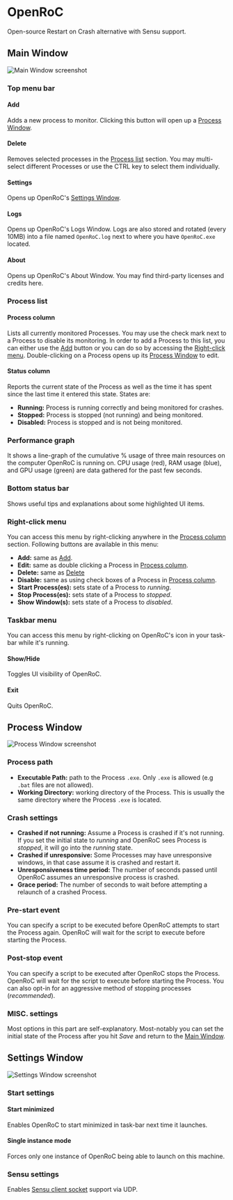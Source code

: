 # OpenRoC
Open-source Restart on Crash alternative with Sensu support.

## Main Window
![Main Window screenshot](OpenRoC/Docs/main.png?raw=true)

### Top menu bar

#### Add
Adds a new process to monitor. Clicking this button will open up a [Process Window](#process-window).

#### Delete
Removes selected processes in the [Process list](#process-list) section. You may multi-select different Processes or use the CTRL key to select them individually.

#### Settings
Opens up OpenRoC's [Settings Window](#settings-window).

#### Logs
Opens up OpenRoC's Logs Window. Logs are also stored and rotated (every 10MB) into a file named `OpenRoC.log` next to where you have `OpenRoC.exe` located.

#### About
Opens up OpenRoC's About Window. You may find third-party licenses and credits here.

### Process list

#### Process column
Lists all currently monitored Processes. You may use the check mark next to a Process to disable its monitoring. In order to add a Process to this list, you can either use the [Add](#add) button or you can do so by accessing the [Right-click menu](#right-click-menu). Double-clicking on a Process opens up its [Process Window](process-window) to edit.

#### Status column
Reports the current state of the Process as well as the time it has spent since the last time it entered this state. States are:

 - **Running:** Process is running correctly and being monitored for crashes.
 - **Stopped:** Process is stopped (not running) and being monitored.
 - **Disabled:** Process is stopped and is not being monitored.

### Performance graph
It shows a line-graph of the cumulative % usage of three main resources on the computer OpenRoC is running on. CPU usage (red), RAM usage (blue), and GPU usage (green) are data gathered for the past few seconds.

### Bottom status bar
Shows useful tips and explanations about some highlighted UI items.

### Right-click menu
You can access this menu by right-clicking anywhere in the [Process column](#process-column) section. Following buttons are available in this menu:

 - **Add:** same as [Add](#add).
 - **Edit:** same as double clicking a Process in [Process column](#process-column).
 - **Delete:** same as [Delete](#delete)
 - **Disable:** same as using check boxes of a Process in [Process column](#process-column).
 - **Start Process(es):** sets state of a Process to *running*.
 - **Stop Process(es):** sets state of a Process to *stopped*.
 - **Show Window(s):** sets state of a Process to *disabled*.

### Taskbar menu
You can access this menu by right-clicking on OpenRoC's icon in your task-bar while it's running.

#### Show/Hide
Toggles UI visibility of OpenRoC.

#### Exit
Quits OpenRoC.

## Process Window
![Process Window screenshot](OpenRoC/Docs/process.png?raw=true)

### Process path

 - **Executable Path:** path to the Process `.exe`. Only `.exe` is allowed (e.g `.bat` files are not allowed).
 - **Working Directory:** working directory of the Process. This is usually the same directory where the Process `.exe` is located.

### Crash settings

 - **Crashed if not running:** Assume a Process is crashed if it's not running. If you set the initial state to *running* and OpenRoC sees Process is *stopped*, it will go into the *running* state.
 - **Crashed if unresponsive:** Some Processes may have unresponsive windows, in that case assume it is crashed and restart it.
 - **Unresponsiveness time period:** The number of seconds passed until OpenRoC assumes an unresponsive process is crashed.
 - **Grace period:** The number of seconds to wait before attempting a relaunch of a crashed Process.

### Pre-start event
You can specify a script to be executed before OpenRoC attempts to start the Process again. OpenRoC will wait for the script to execute before starting the Process.

### Post-stop event
You can specify a script to be executed after OpenRoC stops the Process. OpenRoC will wait for the script to execute before starting the Process. You can also opt-in for an aggressive method of stopping processes (*recommended*).

### MISC. settings
Most options in this part are self-explanatory. Most-notably you can set the initial state of the Process after you hit *Save* and return to the [Main Window](#main-window).

## Settings Window
![Settings Window screenshot](OpenRoC/Docs/settings.png?raw=true)

### Start settings

#### Start minimized
Enables OpenRoC to start minimized in task-bar next time it launches.

#### Single instance mode
Forces only one instance of OpenRoC being able to launch on this machine.

### Sensu settings
Enables [Sensu client socket](https://sensuapp.org/docs/0.25/reference/clients.html#client-socket-input) support via UDP.
